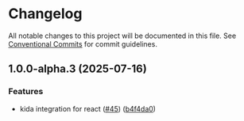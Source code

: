 # Changelog

All notable changes to this project will be documented in this file.
See [Conventional Commits](https://conventionalcommits.org) for commit guidelines.

## 1.0.0-alpha.3 (2025-07-16)

### Features

* kida integration for react ([#45](https://github.com/TrigenSoftware/nanoviews/issues/45)) ([b4f4da0](https://github.com/TrigenSoftware/nanoviews/commit/b4f4da038c935670e9fb619593799fb2c871bdc4))
